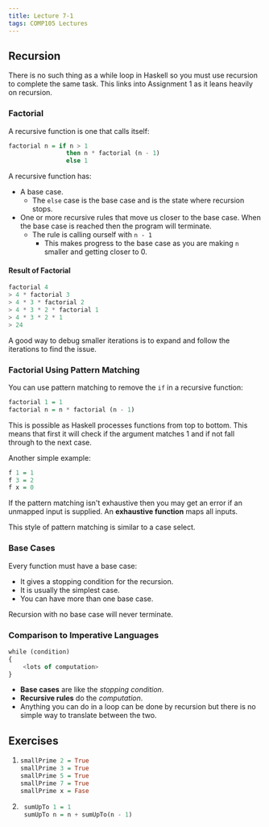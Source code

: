 ```yaml
---
title: Lecture 7-1
tags: COMP105 Lectures
---
```

## Recursion
There is no such thing as a while loop in Haskell so you must use recursion to complete the same task. This links into Assignment 1 as it leans heavily on recursion.

### Factorial
A recursive function is one that calls itself:

```haskell
factorial n = if n > 1
				then n * factorial (n - 1)
				else 1
```

A recursive function has:

* A base case.
	* The `else` case is the base case and is the state where recursion stops.
* One or more recursive rules that move us closer to the base case. When the base case is reached then the program will terminate.
	* The rule is calling ourself with `n - 1`
		* This makes progress to the base case as you are making `n` smaller and getting closer to 0.
		
#### Result of Factorial

```haskell
factorial 4
> 4 * factorial 3
> 4 * 3 * factorial 2
> 4 * 3 * 2 * factorial 1
> 4 * 3 * 2 * 1
> 24
```

A good way to debug smaller iterations is to expand and follow the iterations to find the issue.

### Factorial Using Pattern Matching
You can use pattern matching to remove the `if` in a recursive function:

```haskell
factorial 1 = 1
factorial n = n * factorial (n - 1)
```

This is possible as Haskell processes functions from top to bottom. This means that first it will check if the argument matches 1 and if not fall through to the next case.

Another simple example:

```haskell
f 1 = 1
f 3 = 2
f x = 0
```

If the pattern matching isn't exhaustive then you may get an error if an unmapped input is supplied. An **exhaustive function** maps all inputs.

This style of pattern matching is similar to a case select.

### Base Cases
Every function must have a base case:

* It gives a stopping condition for the recursion.
* It is usually the simplest case.
* You can have more than one base case.

Recursion with no base case will never terminate.

### Comparison to Imperative Languages

```haskell
while (condition)
{
	<lots of computation>
}
```

* **Base cases** are like the *stopping condition*.
* **Recursive rules** do the *computation*.
* Anything you can do in a loop can be done by recursion but there is no simple way to translate between the two.

## Exercises
1.  ```haskell
	smallPrime 2 = True
	smallPrime 3 = True
	smallPrime 5 = True
	smallPrime 7 = True
	smallPrime x = Fase
	```
	
1. ```haskell
	sumUpTo 1 = 1
	sumUpTo n = n + sumUpTo(n - 1)
	```